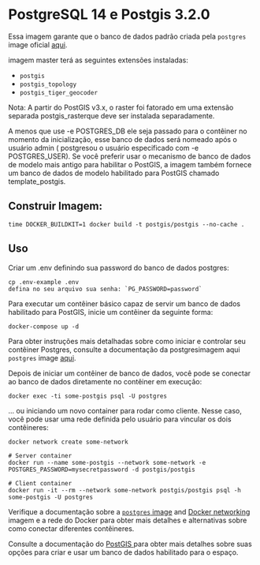 # PostgreSQL 14 e Postgis 3.2.0
Essa imagem garante que o banco de dados padrão criada pela `postgres` image oficial [aqui](https://registry.hub.docker.com/_/postgres/).

 imagem master terá as seguintes extensões instaladas:

* `postgis`
* `postgis_topology`
* `postgis_tiger_geocoder`

Nota: A partir do PostGIS v3.x, o raster foi fatorado em uma extensão separada postgis_rasterque deve ser instalada separadamente.

A menos que use -e POSTGRES_DB ele seja passado para o contêiner no momento da inicialização, esse banco de dados será nomeado após o usuário admin ( postgresou o usuário especificado com -e POSTGRES_USER). Se você preferir usar o mecanismo de banco de dados de modelo mais antigo para habilitar o PostGIS, a imagem também fornece um banco de dados de modelo habilitado para PostGIS chamado template_postgis.

## Construir Imagem:

    time DOCKER_BUILDKIT=1 docker build -t postgis/postgis --no-cache . 

## Uso

Criar um .env definindo sua password do banco de dados postgres:

    cp .env-example .env
    defina no seu arquivo sua senha: `PG_PASSWORD=password`

Para executar um contêiner básico capaz de servir um banco de dados habilitado para PostGIS, inicie um contêiner da seguinte forma:

    docker-compose up -d

Para obter instruções mais detalhadas sobre como iniciar e controlar seu contêiner Postgres, consulte a documentação da postgresimagem aqui `postgres` image [aqui](https://registry.hub.docker.com/_/postgres/).

Depois de iniciar um contêiner de banco de dados, você pode se conectar ao banco de dados diretamente no contêiner em execução:

    docker exec -ti some-postgis psql -U postgres
    
... ou iniciando um novo container para rodar como cliente. Nesse caso, você pode usar uma rede definida pelo usuário para vincular os dois contêineres:

    docker network create some-network
    
    # Server container
    docker run --name some-postgis --network some-network -e POSTGRES_PASSWORD=mysecretpassword -d postgis/postgis
    
    # Client container
    docker run -it --rm --network some-network postgis/postgis psql -h some-postgis -U postgres
    
Verifique a documentação sobre a [`postgres` image](https://registry.hub.docker.com/_/postgres/) and [Docker networking](https://docs.docker.com/network/) imagem e a rede do Docker para obter mais detalhes e alternativas sobre como conectar diferentes contêineres.

Consulte a documentação do [PostGIS ](http://postgis.net/docs/postgis_installation.html#create_new_db_extensions) para obter mais detalhes sobre suas opções para criar e usar um banco de dados habilitado para o espaço.
